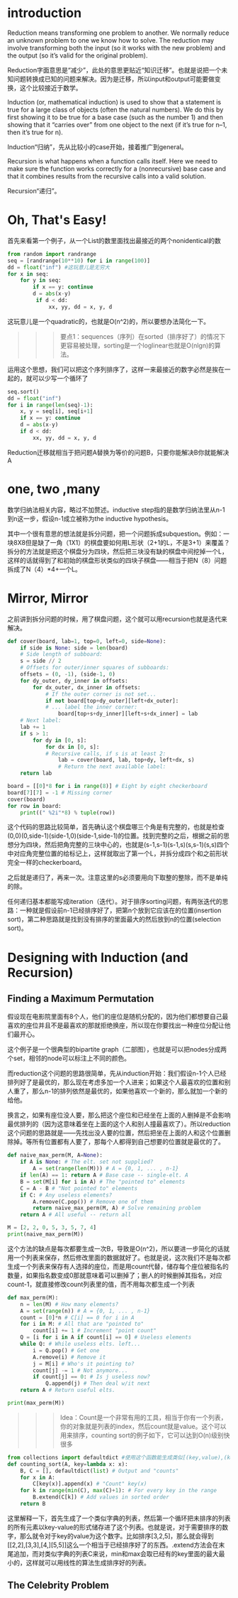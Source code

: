 # introduction
Reduction means transforming one problem to another. We normally reduce an unknown problem to one we know how to solve. The reduction may involve transforming both the input (so it works with the new problem) and the output (so it’s valid for the original problem).

Reduction字面意思是“减少”，此处的意思更贴近“知识迁移”。也就是说把一个未知问题转换成已知的问题来解决。因为是迁移，所以input和output可能要做变换，这个比较接近于数学。

Induction (or, mathematical induction) is used to show that a statement is true for a large class of objects (often the natural numbers). We do this by first showing it to be true for a base case (such as the number 1) and then showing that it “carries over” from one object to the next (if it’s true for n–1, then it’s true for n).

Induction“归纳”，先从比较小的case开始，接着推广到general。

Recursion is what happens when a function calls itself. Here we need to make sure the function works correctly for a (nonrecursive) base case and that it combines results from the recursive calls into a valid solution.

Recursion“递归”。

# Oh, That's Easy!
首先来看第一个例子，从一个List的数里面找出最接近的两个nonidentical的数
```python
from random import randrange
seq = [randrange(10**10) for i in range(100)]
dd = float("inf") #这玩意儿是无穷大
for x in seq:
	for y in seq:
		if x == y: continue
		d = abs(x-y)
		 if d < dd:
			 xx, yy, dd = x, y, d

```
这玩意儿是一个quadratic的，也就是O(n^2)的，所以要想办法简化一下。

>>> 要点1：sequences（序列）在sorted（排序好了）的情况下更容易被处理，sorting是一个loglinear也就是O(nlgn)的算法。

运用这个思想，我们可以把这个序列排序了，这样一来最接近的数字必然是挨在一起的，就可以少写一个循环了
```python
seq.sort()
dd = float("inf")
for i in range(len(seq)-1):
	x, y = seq[i], seq[i+1]
	if x == y: continue
	d = abs(x-y)
	if d < dd:
		xx, yy, dd = x, y, d
```
Reduction迁移就相当于把问题A替换为等价的问题B，只要你能解决B你就能解决A

# one, two ,many
数学归纳法相关内容，略过不加赘述。inductive step指的是数学归纳法里从n-1到n这一步，假设n-1成立被称为the inductive hypothesis。

其中一个很有意思的想法就是拆分问题，把一个问题拆成subquestion。例如：一块8X8但是缺了一角（1X1）的棋盘要如何用L形状（2+1的L，不是3+1）来覆盖？拆分的方法就是把这个棋盘分为四块，然后把三块没有缺的棋盘中间挖掉一个L，这样的话就得到了和初始的棋盘形状类似的四块子棋盘——相当于把N（8）问题拆成了N（4）*4+一个L。

# Mirror, Mirror
之前讲到拆分问题的时候，用了棋盘问题，这个就可以用recursion也就是迭代来解决。
```python
def cover(board, lab=1, top=0, left=0, side=None):
    if side is None: side = len(board)
    # Side length of subboard:
    s = side // 2
    # Offsets for outer/inner squares of subboards:
    offsets = (0, -1), (side-1, 0)
    for dy_outer, dy_inner in offsets:
        for dx_outer, dx_inner in offsets:
            # If the outer corner is not set...
            if not board[top+dy_outer][left+dx_outer]:
            # ... label the inner corner:
                board[top+s+dy_inner][left+s+dx_inner] = lab
    # Next label:
    lab += 1
    if s > 1:
        for dy in [0, s]:
            for dx in [0, s]:
            # Recursive calls, if s is at least 2:
                lab = cover(board, lab, top+dy, left+dx, s)
                # Return the next available label:
    return lab

board = [[0]*8 for i in range(8)] # Eight by eight checkerboard
board[7][7] = -1 # Missing corner
cover(board)
for row in board:
    print((" %2i"*8) % tuple(row))
```
这个代码的思路比较简单，首先确认这个棋盘哪三个角是有完整的，也就是检查(0,0)(0,side-1)(side-1,0)(side-1,side-1)的位置。找到完整的之后，根据之前的思想分为四块，然后把角完整的三块中心的，也就是(s-1,s-1)(s-1,s)(s,s-1)(s,s)四个中对应角完整位置的给标记上，这样就取出了第一个L，并拆分成四个和之前形状完全一样的checkerboard。

之后就是递归了，再来一次。注意这里的s必须要用向下取整的整除，而不是单纯的除。

任何递归基本都能写成iteration（迭代）。对于排序sorting问题，有两张迭代的思路：一种就是假设前n-1已经排序好了，把第n个放到它应该在的位置(insertion sort)，第二种思路就是找到没有排序的里面最大的然后放到n的位置(selection sort)。

# Designing with Induction (and Recursion)
## Finding a Maximum Permutation
假设现在电影院里面有8个人，他们的座位是随机分配的，因为他们都想要自己最喜欢的座位并且不是最喜欢的那就拒绝换座，所以现在你要找出一种座位分配让他们最开心。

这个例子是一个很典型的bipartite graph（二部图），也就是可以把nodes分成两个set，相邻的node可以标注上不同的颜色。

而reduction这个问题的思路很简单，先从induction开始：我们假设n-1个人已经排列好了是最优的，那么现在考虑多加一个人进来；如果这个人最喜欢的位置和别人重了，那么n-1的排列依然是最优的，如果他喜欢一个新的，那么就加一个新的给他。

换言之，如果有座位没人要，那么把这个座位和已经坐在上面的人删掉是不会影响最优排列的（因为这意味着坐在上面的这个人和别人撞最喜欢了）。所以reduction这个问题的思路就是——先找出没人要的位置，然后把坐在上面的人和这个位置删除掉。等所有位置都有人要了，那每个人都得到自己想要的位置就是最优的了。

```python
def naive_max_perm(M, A=None):
    if A is None: # The elt. set not supplied?
        A = set(range(len(M))) # A = {0, 1, ... , n-1}
    if len(A) == 1: return A # Base case -- single-elt. A
    B = set(M[i] for i in A) # The "pointed to" elements
    C = A - B # "Not pointed to" elements
    if C: # Any useless elements?
        A.remove(C.pop()) # Remove one of them
        return naive_max_perm(M, A) # Solve remaining problem
    return A # All useful -- return all

M = [2, 2, 0, 5, 3, 5, 7, 4]
print(naive_max_perm(M))
```
这个方法的缺点是每次都要生成一次B，导致是O(n^2)，所以要进一步简化的话就用一个列表来保存，然后修改里面的数据就好了。也就是说，这次我们不是每次都生成一个列表来保存有人选择的座位，而是用count代替，储存每个座位被指名的数量，如果指名数变成0那就意味着可以删掉了；删人的时候删掉其指名，对应count-1，就直接修改count列表里的值，而不用每次都生成一个列表
```python
def max_perm(M):
    n = len(M) # How many elements?
    A = set(range(n)) # A = {0, 1, ... , n-1}
    count = [0]*n # C[i] == 0 for i in A
    for i in M: # All that are "pointed to"
        count[i] += 1 # Increment "point count"
    Q = [i for i in A if count[i] == 0] # Useless elements
    while Q: # While useless elts. left...
        i = Q.pop() # Get one
        A.remove(i) # Remove it
        j = M[i] # Who's it pointing to?
        count[j] -= 1 # Not anymore...
        if count[j] == 0: # Is j useless now?
            Q.append(j) # Then deal w/it next
    return A # Return useful elts.

print(max_perm(M))
```

>>> Idea：Count是一个非常有用的工具，相当于你有一个列表，你的对象就是列表的index，然后count就是value。这个可以用来排序，counting sort的例子如下，它可以达到O(n)级别快很多

```python
from collections import defaultdict #使用这个函数能生成类似[(key,value),(key,value)]格式的列表
def counting_sort(A, key=lambda x: x):
    B, C = [], defaultdict(list) # Output and "counts"
    for x in A:
        C[key(x)].append(x) # "Count" key(x)
    for k in range(min(C), max(C)+1): # For every key in the range
        B.extend(C[k]) # Add values in sorted order
    return B
```
这里解释一下，首先生成了一个类似字典的列表，然后第一个循环把未排序的列表的所有元素以key-value的形式储存进了这个列表。也就是说，对于需要排序的数字，那么就令对于key的value为这个数字。比如排序[3,2,5]，那么就会得到[[2,2],[3,3],[4,][5,5]]这么一个相当于已经排序好了的东西。.extend方法会在末尾追加，而对类似字典的列表C来说，min和max会取已经有的key里面的最大最小的，这样就可以用线性的算法生成排序好的列表。

## The Celebrity Problem